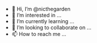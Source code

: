 - 👋 Hi, I’m @nicthegarden
- 👀 I’m interested in ...
- 🌱 I’m currently learning ...
- 💞️ I’m looking to collaborate on ...
- 📫 How to reach me ...

<!---
nicthegarden/nicthegarden is a ✨ special ✨ repository because its `README.md` (this file) appears on your GitHub profile.
You can click the Preview link to take a look at your changes.
--->

